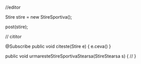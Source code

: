 //editor

Stire stire = new StireSportiva();

post(stire);


// cititor


@Subscribe
public void citeste(Stire e) { 
    e.ceva()
}

public void urmaresteStireSportivaStearsa(StireStearsa s) {
    //
}